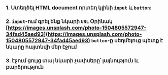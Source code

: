 
### 1. Ստեղծել HTML document որտեղ կլինի `input` և `button`: 

### 2. `input`-ում գրել ենք նկարի `URL` Օրինակ [https://images.unsplash.com/photo-1504805572947-34fad45aed93](https://images.unsplash.com/photo-1504805572947-34fad45aed93) `button`-ը սեղմելուց պետք է նկարը հայտնվի մեր էջում

### 3. էջում ցույց տալ նկարի չափսերը՝ լայնություն և բարձրություն
